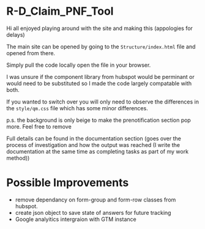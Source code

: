 # R-D_Claim_PNF_Tool

Hi all enjoyed playing around with the site and making this (appologies for delays)

The main site can be opened by going to the `Structure/index.html` file and opened from there.

Simply pull the code locally open the file in your browser.

I was unsure if the component library from hubspot would be perminant or would need to be substituted so I made the code largely compatable with both.

If you wanted to switch over you will only need to observe the differences in the `style/qm.css` file which has some minor differences.

p.s. the background is only beige to make the prenotification section pop more. Feel free to remove

Full details can be found in the documentation section (goes over the process of investigation and how the output was reached (I write the documentation at the same time as completing tasks as part of my work method))

# Possible Improvements
- remove dependancy on form-group and form-row classes from hubspot.
- create json object to save state of answers for future tracking
- Google analyitics intergraion with GTM instance
